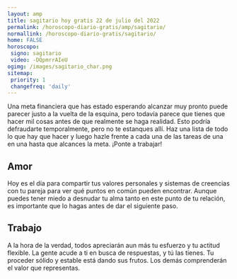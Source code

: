 ```yaml
---
layout: amp
title: sagitario hoy gratis 22 de julio del 2022 
permalink: /horoscopo-diario-gratis/amp/sagitario/
normallink: /horoscopo-diario-gratis/sagitario/
home: FALSE
horoscopo:
 signo: sagitario
 video: -DQpmrrAIeU
ogimg: /images/sagitario_char.png
sitemap:
 priority: 1
 changefreq: 'daily'
---
```



Una meta financiera que has estado esperando alcanzar muy pronto puede parecer justo a la vuelta de la esquina, pero todavía parece que tienes que hacer mil cosas antes de que realmente se haga realidad. Esto podría defraudarte temporalmente, pero no te estanques allí. Haz una lista de todo lo que hay que hacer y luego hazle frente a cada una de las tareas de una en una hasta que alcances la meta. ¡Ponte a trabajar!

## Amor

Hoy es el día para compartir tus valores personales y sistemas de creencias con tu pareja para ver qué puntos en común pueden encontrar. Aunque puedes tener miedo a desnudar tu alma tanto en este punto de tu relación, es importante que lo hagas antes de dar el siguiente paso.

## Trabajo

A la hora de la verdad, todos apreciarán aun más tu esfuerzo y tu actitud flexible. La gente acude a ti en busca de respuestas, y tú las tienes. Tu proceder sólido y estable está dando sus frutos. Los demás comprenderán el valor que representas.